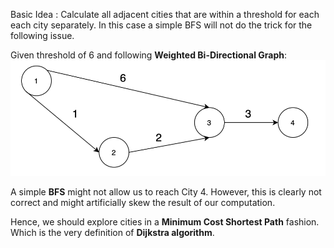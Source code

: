 Basic Idea :
Calculate all adjacent cities that are within a threshold for each each city separately.
In this case a simple BFS will not do the trick for the following issue.

Given threshold of 6 and following **Weighted Bi-Directional Graph**:
![Weighted Bi-Directional Graph](Weighted_BiDirectional_Graph.png)

A simple **BFS** might not allow us to reach City 4. However, this is clearly not correct and might artificially skew the result of our computation.

Hence, we should explore cities in a **Minimum Cost Shortest Path** fashion. Which is the very definition of **Dijkstra algorithm**.